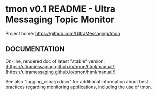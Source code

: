 # tmon v0.1 README - Ultra Messaging Topic Monitor

Project home:
https://github.com/UltraMessaging/tmon

## DOCUMENTATION

On-line, rendered doc of latest "stable" version:
[https://ultramessaging.github.io/tmon/html/manual/](https://ultramessaging.github.io/tmon/html/manual/)

See also "logging_csharp.docx" for additional information about best practices
regarding monitoring applications, including the use of tmon.
